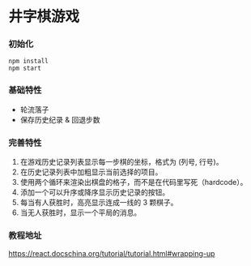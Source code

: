 # 井字棋游戏

### 初始化

```shell
npm install
npm start
```

### 基础特性

* 轮流落子
* 保存历史纪录 & 回退步数

### 完善特性

1. 在游戏历史记录列表显示每一步棋的坐标，格式为 (列号, 行号)。
2. 在历史记录列表中加粗显示当前选择的项目。
3. 使用两个循环来渲染出棋盘的格子，而不是在代码里写死（hardcode）。
4. 添加一个可以升序或降序显示历史记录的按钮。
5. 每当有人获胜时，高亮显示连成一线的 3 颗棋子。
6. 当无人获胜时，显示一个平局的消息。

### 教程地址

https://react.docschina.org/tutorial/tutorial.html#wrapping-up